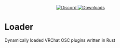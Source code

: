 <div align="center">
  <a href="https://discord.shaybox.com">
    <img alt="Discord" src="https://img.shields.io/discord/824865729445888041?color=404eed&label=Discord&logo=Discord&logoColor=FFFFFF">
  </a>
  <a href="https://github.com/shaybox/vrc-osc/releases/latest">
    <img alt="Downloads" src="https://img.shields.io/github/downloads/shaybox/vrc-osc/total?color=3fb950&label=Downloads&logo=github&logoColor=FFFFFF">
  </a>
</div>

# Loader

Dynamically loaded VRChat OSC plugins written in Rust
